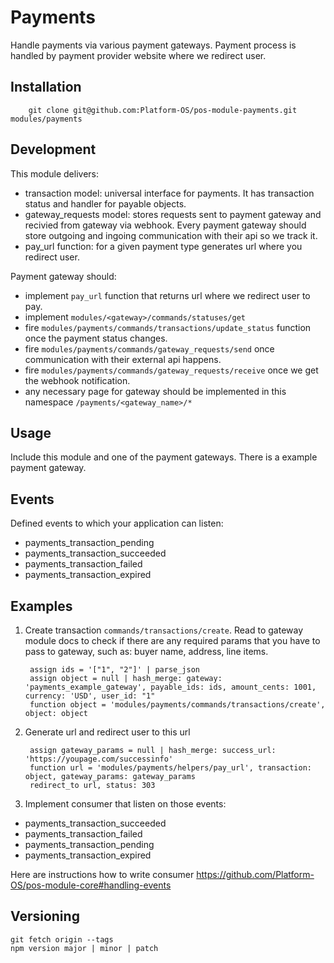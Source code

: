 # Payments

Handle payments via various payment gateways. Payment process is handled by payment provider website where we redirect user.

## Installation

        git clone git@github.com:Platform-OS/pos-module-payments.git modules/payments

## Development

This module delivers:
- transaction model: universal interface for payments. It has transaction status and handler for payable objects.
- gateway_requests model: stores requests sent to payment gateway and recivied from gateway via webhook. Every payment gateway should store outgoing and ingoing communication with their api so we track it.
- pay_url function: for a given payment type generates url where you redirect user.

Payment gateway should:
- implement `pay_url` function that returns url where we redirect user to pay.
- implement `modules/<gateway>/commands/statuses/get`
- fire `modules/payments/commands/transactions/update_status` function once the payment status changes.
- fire `modules/payments/commands/gateway_requests/send` once communication with their external api happens.
- fire `modules/payments/commands/gateway_requests/receive` once we get the webhook notification.
- any necessary page for gateway should be implemented in this namespace `/payments/<gateway_name>/*`

## Usage

Include this module and one of the payment gateways. There is a example payment gateway.

## Events

Defined events to which your application can listen:
- payments_transaction_pending
- payments_transaction_succeeded
- payments_transaction_failed
- payments_transaction_expired

## Examples

1. Create transaction `commands/transactions/create`. Read to gateway module docs to check if there are any required params that you have to pass to gateway, such as: buyer name, address, line items.


        assign ids = '["1", "2"]' | parse_json
        assign object = null | hash_merge: gateway: 'payments_example_gateway', payable_ids: ids, amount_cents: 1001, currency: 'USD', user_id: "1"
        function object = 'modules/payments/commands/transactions/create', object: object

2. Generate url and redirect user to this url

        assign gateway_params = null | hash_merge: success_url: 'https://youpage.com/successinfo'
        function url = 'modules/payments/helpers/pay_url', transaction: object, gateway_params: gateway_params
        redirect_to url, status: 303

3. Implement consumer that listen on those events:
- payments_transaction_succeeded
- payments_transaction_failed
- payments_transaction_pending
- payments_transaction_expired

Here are instructions how to write consumer https://github.com/Platform-OS/pos-module-core#handling-events

## Versioning

```
git fetch origin --tags
npm version major | minor | patch
```
